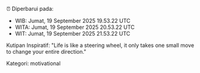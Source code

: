 ⏰ Diperbarui pada:
- WIB: Jumat, 19 September 2025 19.53.22 UTC
- WITA: Jumat, 19 September 2025 20.53.22 UTC
- WIT: Jumat, 19 September 2025 21.53.22 UTC

Kutipan Inspiratif:
"Life is like a steering wheel, it only takes one small move to change your entire direction."


Kategori: motivational

